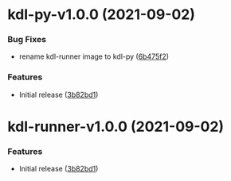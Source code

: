 # kdl-py-v1.0.0 (2021-09-02)


### Bug Fixes

* rename kdl-runner image to kdl-py ([6b475f2](https://github.com/konstellation-io/kdl-runners/commit/6b475f2cebc17baadf01dbd88e7e37fd4fca9929))


### Features

* Initial release ([3b82bd1](https://github.com/konstellation-io/kdl-runners/commit/3b82bd165bde340ea110d4ef2da171f3f1e5755e))

# kdl-runner-v1.0.0 (2021-09-02)


### Features

* Initial release ([3b82bd1](https://github.com/konstellation-io/kdl-runners/commit/3b82bd165bde340ea110d4ef2da171f3f1e5755e))
